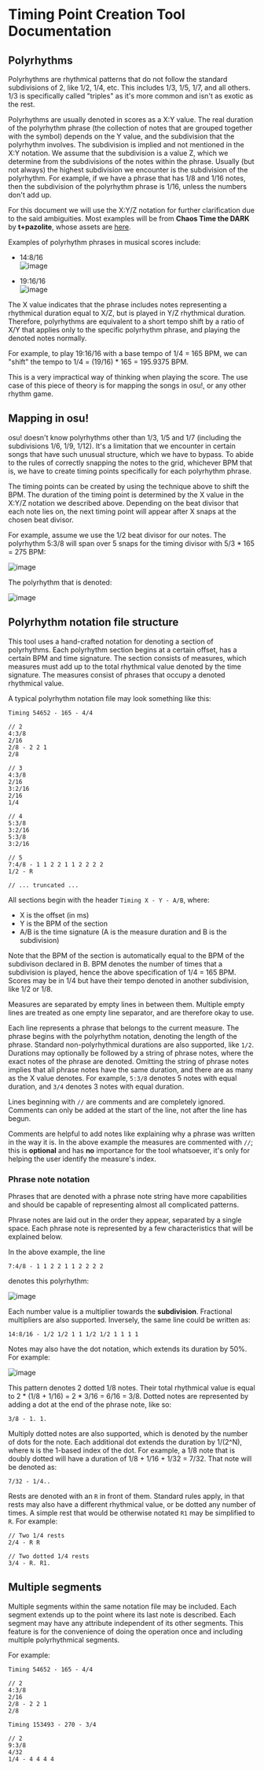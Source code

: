 
# Timing Point Creation Tool Documentation

## Polyrhythms

Polyrhythms are rhythmical patterns that do not follow the standard subdivisions of 2, like 1/2, 1/4, etc.
This includes 1/3, 1/5, 1/7, and all others. 1/3 is specifically called "triples" as it's more common and isn't as exotic as the rest.

Polyrhythms are usually denoted in scores as a X:Y value.
The real duration of the polyrhythm phrase (the collection of notes that are grouped together with the symbol) depends on the Y value, and the subdivision that the polyrhythm involves.
The subdivision is implied and not mentioned in the X:Y notation.
We assume that the subdivision is a value Z, which we determine from the subdivisions of the notes within the phrase.
Usually (but not always) the highest subdivision we encounter is the subdivision of the polyrhythm.
For example, if we have a phrase that has 1/8 and 1/16 notes, then the subdivision of the polyrhythm phrase is 1/16, unless the numbers don't add up.

For this document we will use the X:Y/Z notation for further clarification due to the said ambiguities.
Most examples will be from **Chaos Time the DARK** by **t+pazolite**, whose assets are [here](docs/examples/chaos-time).

Examples of polyrhythm phrases in musical scores include:

- 14:8/16<br/>
![image](https://github.com/Rekkonnect/osu-tools/assets/8298332/75a7b564-423f-43ef-9f9b-a24563c21a01)

- 19:16/16<br/>
![image](https://github.com/Rekkonnect/osu-tools/assets/8298332/9ab236b6-0800-4f03-9b45-c7759fce085e)

The X value indicates that the phrase includes notes representing a rhythmical duration equal to X/Z, but is played in Y/Z rhythmical duration.
Therefore, polyrhythms are equivalent to a short tempo shift by a ratio of X/Y that applies only to the specific polyrhythm phrase, and playing the denoted notes normally.

For example, to play 19:16/16 with a base tempo of 1/4 = 165 BPM, we can "shift" the tempo to 1/4 = (19/16) * 165 = 195.9375 BPM.

This is a very impractical way of thinking when playing the score.
The use case of this piece of theory is for mapping the songs in osu!, or any other rhythm game.

## Mapping in osu!

osu! doesn't know polyrhythms other than 1/3, 1/5 and 1/7 (including the subdivisions 1/6, 1/9, 1/12).
It's a limitation that we encounter in certain songs that have such unusual structure, which we have to bypass.
To abide to the rules of correctly snapping the notes to the grid, whichever BPM that is, we have to create timing points specifically for each polyrhythm phrase.

The timing points can be created by using the technique above to shift the BPM.
The duration of the timing point is determined by the X value in the X:Y/Z notation we described above.
Depending on the beat divisor that each note lies on, the next timing point will appear after X snaps at the chosen beat divisor.

For example, assume we use the 1/2 beat divisor for our notes. The polyrhythm 5:3/8 will span over 5 snaps for the timing divisor with 5/3 * 165 = 275 BPM:

![image](https://github.com/Rekkonnect/osu-tools/assets/8298332/bb8a71d7-527d-478b-ba7e-42c21cee56f6)

The polyrhythm that is denoted:

![image](https://github.com/Rekkonnect/osu-tools/assets/8298332/60ba2202-eb07-4e89-bf80-ac0dd028e838)

## Polyrhythm notation file structure

This tool uses a hand-crafted notation for denoting a section of polyrhythms.
Each polyrhythm section begins at a certain offset, has a certain BPM and time signature.
The section consists of measures, which measures must add up to the total rhythmical value denoted by the time signature.
The measures consist of phrases that occupy a denoted rhythmical value.

A typical polyrhythm notation file may look something like this:
```
Timing 54652 - 165 - 4/4

// 2
4:3/8
2/16
2/8 - 2 2 1
2/8

// 3
4:3/8
2/16
3:2/16
2/16
1/4

// 4
5:3/8
3:2/16
5:3/8
3:2/16

// 5
7:4/8 - 1 1 2 2 1 1 2 2 2 2
1/2 - R

// ... truncated ...
```

All sections begin with the header `Timing X - Y - A/B`, where:
- X is the offset (in ms)
- Y is the BPM of the section
- A/B is the time signature (A is the measure duration and B is the subdivision)

Note that the BPM of the section is automatically equal to the BPM of the subdivison declared in B.
BPM denotes the number of times that a subdivision is played, hence the above specification of 1/4 = 165 BPM.
Scores may be in 1/4 but have their tempo denoted in another subdivision, like 1/2 or 1/8.

Measures are separated by empty lines in between them.
Multiple empty lines are treated as one empty line separator, and are therefore okay to use.

Each line represents a phrase that belongs to the current measure.
The phrase begins with the polyrhythm notation, denoting the length of the phrase.
Standard non-polyrhythmical durations are also supported, like `1/2`.
Durations may optionally be followed by a string of phrase notes, where the exact notes of the phrase are denoted.
Omitting the string of phrase notes implies that all phrase notes have the same duration, and there are as many as the X value denotes.
For example, `5:3/8` denotes 5 notes with equal duration, and `3/4` denotes 3 notes with equal duration.

Lines beginning with `//` are comments and are completely ignored.
Comments can only be added at the start of the line, not after the line has begun.

Comments are helpful to add notes like explaining why a phrase was written in the way it is.
In the above example the measures are commented with `//`; this is **optional** and has **no** importance for the tool whatsoever, it's only for helping the user identify the measure's index.

### Phrase note notation

Phrases that are denoted with a phrase note string have more capabilities and should be capable of representing almost all complicated patterns.

Phrase notes are laid out in the order they appear, separated by a single space.
Each phrase note is represented by a few characteristics that will be explained below.

In the above example, the line
```
7:4/8 - 1 1 2 2 1 1 2 2 2 2
```

denotes this polyrhythm:

![image](https://github.com/Rekkonnect/osu-tools/assets/8298332/75a7b564-423f-43ef-9f9b-a24563c21a01)

Each number value is a multiplier towards the **subdivision**.
Fractional multipliers are also supported.
Inversely, the same line could be written as:

```
14:8/16 - 1/2 1/2 1 1 1/2 1/2 1 1 1 1
```

Notes may also have the dot notation, which extends its duration by 50%.
For example:

![image](https://github.com/Rekkonnect/osu-tools/assets/8298332/f8f43eb5-9688-45e1-ad4a-e1f456b49f92)

This pattern denotes 2 dotted 1/8 notes.
Their total rhythmical value is equal to 2 * (1/8 + 1/16) = 2 * 3/16 = 6/16 = 3/8.
Dotted notes are represented by adding a dot at the end of the phrase note, like so:

```
3/8 - 1. 1.
```

Multiply dotted notes are also supported, which is denoted by the number of dots for the note.
Each additional dot extends the duration by 1/(2^N), where `N` is the 1-based index of the dot.
For example, a 1/8 note that is doubly dotted will have a duration of 1/8 + 1/16 + 1/32 = 7/32.
That note will be denoted as:

```
7/32 - 1/4..
```

Rests are denoted with an `R` in front of them.
Standard rules apply, in that rests may also have a different rhythmical value, or be dotted any number of times.
A simple rest that would be otherwise notated `R1` may be simplified to `R`.
For example:

```
// Two 1/4 rests
2/4 - R R

// Two dotted 1/4 rests
3/4 - R. R1.
```

## Multiple segments

Multiple segments within the same notation file may be included.
Each segment extends up to the point where its last note is described.
Each segment may have any attribute independent of its other segments.
This feature is for the convenience of doing the operation once and including multiple polyrhythmical segments.

For example:
```
Timing 54652 - 165 - 4/4

// 2
4:3/8
2/16
2/8 - 2 2 1
2/8

Timing 153493 - 270 - 3/4

// 2
9:3/8
4/32
1/4 - 4 4 4 4
```
